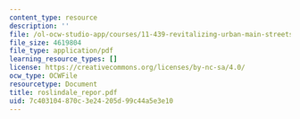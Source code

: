 ```yaml
---
content_type: resource
description: ''
file: /ol-ocw-studio-app/courses/11-439-revitalizing-urban-main-streets-hyde-jackson-square-roslindale-square-boston-spring-2005/7c403104870c3e24205d99c44a5e3e10_roslindale_repor.pdf
file_size: 4619804
file_type: application/pdf
learning_resource_types: []
license: https://creativecommons.org/licenses/by-nc-sa/4.0/
ocw_type: OCWFile
resourcetype: Document
title: roslindale_repor.pdf
uid: 7c403104-870c-3e24-205d-99c44a5e3e10
---
```

